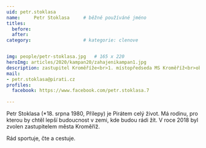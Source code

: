 ```yaml
---
uid: petr.stoklasa
name:     Petr Stoklasa  	# běžně používáné jméno
titles:
  before:
  after:
category:                   # kategorie: clenove


img: people/petr-stoklasa.jpg   # 165 x 220
heroImg: articles/2020/kampan20/zahajenikampan1.jpg
description: zastupitel Kroměříže<br>1. místopředseda MS Kroměříž<br>obchodník a hrdý otec <br>Kroměříž # kratký popis, max 160 znaků
mail:
- petr.stoklasa@pirati.cz
profiles:
  facebook: https://www.facebook.com/petr.stoklasa.7
   		  
---
```


Petr Stoklasa (*18. srpna 1980, Přílepy) je Pirátem celý život. Má rodinu, pro kterou by chtěl lepší budoucnost v zemi, kde budou rádi žít. V roce 2018 byl zvolen zastupitelem města Kroměříž.

Rád sportuje, čte a cestuje.
